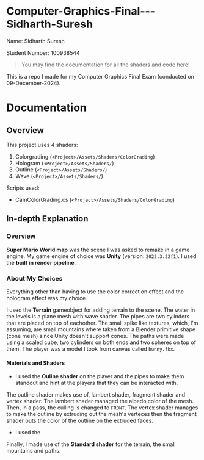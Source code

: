 # Computer-Graphics-Final---Sidharth-Suresh

Name: Sidharth Suresh

Student Number: 100938544

>You may find the documentation for all the shaders and code here!

This is a repo I made for my Computer Graphics Final Exam (conducted on 09-December-2024).

# Documentation

## Overview

This project uses 4 shaders:

1. Colorgrading (`<Project>/Assets/Shaders/ColorGrading`)
2. Hologram (`<Project>/Assets/Shaders/`)
3. Outline (`<Project>/Assets/Shaders/`)
4. Wave (`<Project>/Assets/Shaders/`)

Scripts used:

- CamColorGrading.cs (`<Project>/Assets/Shaders/ColorGrading`)

## In-depth Explanation

### Overview

**Super Mario World map** was the scene I was asked to remake in a game engine. My game engine of choice was **Unity** (version: `2022.3.22f1`). I used the **built in render pipeline**. 

### About My Choices

Everything other than having to use the color correction effect and the hologram effect was my choice.

I used the **Terrain** gameobject for adding terrain to the scene. The water in the levels is a plane mesh with wave shader. The pipes are two cylinders that are placed on top of eachother. The small spike like textures, which, I'm assuming, are small mountains where taken from a Blender primitive shape (cone mesh) since Unity doesn't support cones. The paths were made using a scaled cube, two cylinders on both ends and two spheres on top of them. The player was a model I took from canvas called `bunny.fbx`.

#### Materials and Shaders

- I used the **Ouline shader** on the player and the pipes to make them standout and hint at the players that they can be interacted with.
 
 The outline shader makes use of, lambert shader, fragment shader and vertex shader. The lambert shader managed the albedo color of the mesh. Then, in a pass, the culling is changed to `FRONT`. The vertex shader manages to make the outline by extruding out the mesh's verteces then the fragment shader puts the color of the outline on the extruded faces.

- I used the 

Finally, I made use of the **Standard shader** for the terrain, the small mountains and paths.
